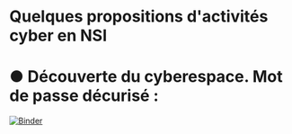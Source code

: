 # Quelques propositions d'activités cyber en NSI

# ● Découverte du cyberespace. Mot de passe décurisé : 
[![Binder](https://mybinder.org/badge_logo.svg)](https://mybinder.org/v2/gh/niugerfl/cyber_activites_nsi/HEAD?urlpath=%2Fnotebooks%2Fcyberespace%2Fcyberespace.ipynb)
